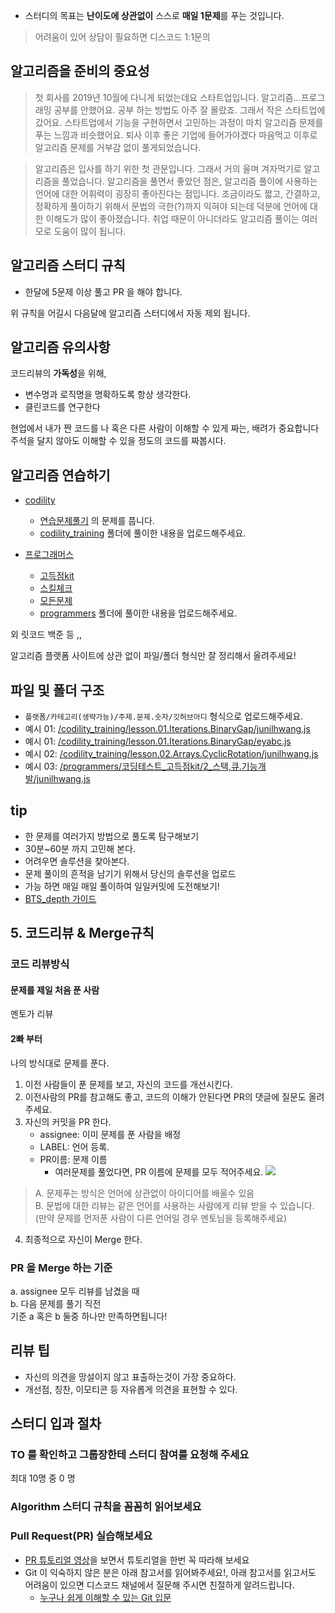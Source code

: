 - 스터디의 목표는 **난이도에 상관없이** 스스로 **매일 1문제**를 푸는 것입니다.   
  
> 어려움이 있어 상담이 필요하면 디스코드 1:1문의

## 알고리즘을 준비의 중요성
> 첫 회사를 2019년 10월에 다니게 되었는데요 스타트업입니다. 알고리즘...프로그래밍 공부를 안했어요. 
> 공부 하는 방법도 아주 잘 몰랐죠. 그래서 작은 스타트업에 갔어요. 
> 스타트업에서 기능을 구현하면서 고민하는 과정이 마치 알고리즘 문제를 푸는 느낌과 비슷했어요. 
> 퇴사 이후 좋은 기업에 들어가야겠다 마음먹고 이후로 알고리즘 문제를 거부감 없이 풀게되었습니다.

> 알고리즘은 입사를 하기 위한 첫 관문입니다. 그래서 거의 울며 겨자먹기로 알고리즘을 풀었습니다.
알고리즘을 풀면서 좋았던 점은, 알고리즘 풀이에 사용하는 언어에 대한 어휘력이 굉장히 좋아진다는 점입니다. 
>조금이라도 짧고, 간결하고, 정확하게 풀이하기 위해서 문법의 극한(?)까지 익혀야 되는데 덕분에 언어에 대한 이해도가 많이 좋아졌습니다. 
>취업 때문이 아니더라도 알고리즘 풀이는 여러모로 도움이 많이 됩니다.



## 알고리즘 스터디 규칙
- 한달에 5문제 이상 풀고 PR 을 해야 합니다.

위 규칙을 어길시 다음달에 알고리즘 스터디에서 자동 제외 됩니다.


## 알고리즘 유의사항
코드리뷰의 **가독성**을 위해, 
- 변수명과 로직명을 명확하도록 항상 생각한다.
- 클린코드를 연구한다

현업에서 내가 짠 코드를 나 혹은 다른 사람이 이해할 수 있게 짜는, 배려가 중요합니다
주석을 달지 않아도 이해할 수 있을 정도의 코드를 짜봅시다.

## 알고리즘 연습하기

- [codility](https://app.codility.com/)
    - [연습문제풀기](https://app.codility.com/programmers/lessons/1-iterations/) 의 문제를 풉니다. 
    - [codility_training](codility_training) 폴더에 풀이한 내용을 업로드해주세요.
    
- [프로그래머스](https://programmers.co.kr/https://programmers.co.kr/)
    - [고득점kit](https://programmers.co.kr/learn/challenges?tab=algorithm_practice_kit)
    - [스킬체크](https://programmers.co.kr/skill_checks)
    - [모든문제](https://programmers.co.kr/learn/challenges?tab=all_challenges)
    - [programmers](https://github.com/JunilHwang/Algorithm/tree/master/programmers) 폴더에 풀이한 내용을 업로드해주세요.
   
외 릿코드 백준 등 ,,
 
알고리즘 플랫폼 사이트에 상관 없이 파일/폴더 형식만 잘 정리해서 올려주세요!
  

## 파일 및 폴더 구조
- `플랫폼/카테고리(생략가능)/주제.문제.숫자/깃허브아디` 형식으로 업로드해주세요.
- 예시 01: [/codility_training/lesson.01.Iterations.BinaryGap/junilhwang.js](./codility_training/lesson.01.Iterations.BinaryGap/junilhwang.js)
- 예시 01: [/codility_training/lesson.01.Iterations.BinaryGap/eyabc.js](./codility_training/lesson.01.Iterations.BinaryGap/eyabc.js)
- 예시 02: [/codility_training/lesson.02.Arrays.CyclicRotation/junilhwang.js](codility_training/lesson02.Arrays.CyclicRotation/junilhwang.js)
- 예시 03: [/programmers/코딩테스트_고득점kit/2_스택,큐.기능개발/junilhwang.js](./programmers/코딩테스트_고득점kit/2_스택,큐.기능개발/junilhwang.js)

## tip
- 한 문제를 여러가지 방법으로 풀도록 탐구해보기
- 30분~60분 까지 고민해 본다.
- 어려우면 솔루션을 찾아본다.
- 문제 풀이의 흔적을 남기기 위해서 당신의 솔루션을 업로드
- 가능 하면 매일 매일 풀이하여 일일커밋에 도전해보기!
- [BTS_depth 가이드](https://dku-study.github.io/InfoBoard/BST_depth.html)

## 5. 코드리뷰 & Merge규칙

### 코드 리뷰방식
#### 문제를 제일 처음 푼 사람 
멘토가 리뷰

#### 2빠 부터
나의 방식대로 문제를 푼다.
 
1. 이전 사람들이 푼 문제를 보고, 자신의 코드를 개선시킨다.
2. 이전사람의 PR를 참고해도 좋고, 코드의 이해가 안된다면 PR의 댓글에 질문도 올려주세요.
3. 자신의 커밋을 PR 한다. 
    - assignee: 이미 문제를 푼 사람을 배정
    - LABEL: 언어 등록. 
    - PR이름:  문제 이름
        - 여러문제를 풀었다면, PR 이름에 문제를 모두 적어주세요.
![](https://media.discordapp.net/attachments/727151566754414663/727416027939602452/unknown.png?width=1111&height=687)
>    A. 문제푸는 방식은 언어에 상관없이 아이디어를 배울수 있음  
>    B. 문법에 대한 리뷰는 같은 언어를 사용하는 사람에게 리뷰 받을 수 있습니다.   
>       (만약 문제를 먼저푼 사람이 다른 언어일 경우 멘토님을 등록해주세요)  

4. 최종적으로 자신이 Merge 한다.

### PR 을 Merge 하는 기준
a. assignee 모두 리뷰를 남겼을 때   
b. 다음 문제를 풀기 직전     
기준 a 혹은 b 둘중 하나만 만족하면됩니다!

## 리뷰 팁
- 자신의 의견을 망설이지 않고 표출하는것이 가장 중요하다.
- 개선점, 칭찬, 이모티콘 등 자유롭게 의견을 표현할 수 있다.

## 스터디 입과 절차

### TO 를 확인하고 그룹장한테 스터디 참여를 요청해 주세요
최대 10명 중 0 명

### Algorithm 스터디 규칙을 꼼꼼히 읽어보세요

### Pull Request(PR) 실습해보세요
- [PR 튜토리얼 영상](https://www.youtube.com/watch?v=pR5SNFyzdg8)을 보면서 튜토리얼을 한번 꼭 따라해 보세요
- Git 이 익숙하지 않은 분은 아래 참고서를 읽어봐주세요!, 아래 참고서를 읽고서도 어려움이 있으면 디스코드 채널에서 질문해 주시면 친절하게 알려드립니다. 
    - [누구나 쉽게 이해할 수 있는 Git 입문](https://backlog.com/git-tutorial/kr/intro/intro1_1.html)



